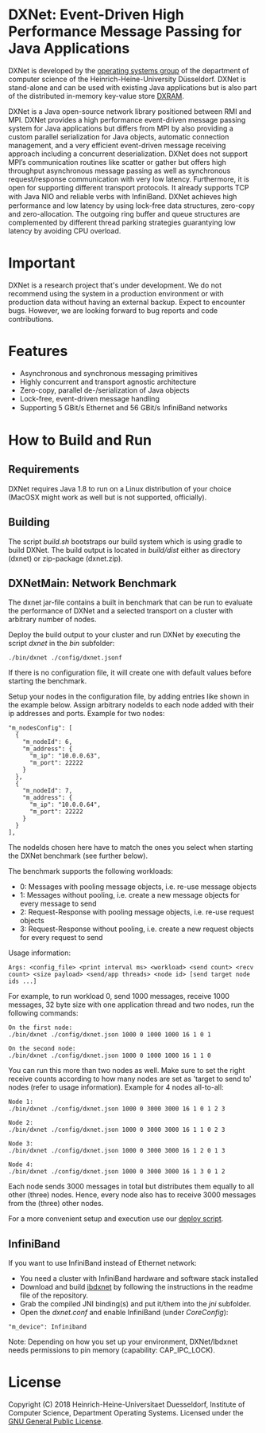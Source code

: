 # DXNet: Event-Driven High Performance Message Passing for Java Applications
DXNet is developed by the [operating systems group](http://www.cs.hhu.de/en/research-groups/operating-systems.html)
of the department of computer science of the Heinrich-Heine-University 
Düsseldorf. DXNet is stand-alone and can be used with existing Java applications
but is also part of the distributed in-memory key-value store [DXRAM](https://github.com/hhu-bsinfo/dxram).

DXNet is a Java open-source network library positioned between RMI and MPI.
DXNet provides a high performance event-driven message passing system for
Java applications but differs from MPI by also providing a custom parallel
serialization for Java objects, automatic connection management, and a very
efficient event-driven message receiving approach including a concurrent
deserialization. DXNet does not support MPI’s communication routines like
scatter or gather but offers high throughput asynchronous message passing
as well as synchronous request/response communication with very low latency.
Furthermore, it is open for supporting different transport protocols. It already
supports TCP with Java NIO and reliable verbs with InﬁniBand.
DXNet achieves high performance and low latency by using lock-free data
structures, zero-copy and zero-allocation. The outgoing ring buffer and queue
structures are complemented by different thread parking strategies guarantying
low latency by avoiding CPU overload.

# Important
DXNet is a research project that's under development. We do not 
recommend using the system in a production environment or with 
production data without having an external backup. Expect to encounter 
bugs. However, we are looking forward to bug reports and code 
contributions.

# Features
* Asynchronous and synchronous messaging primitives
* Highly concurrent and transport agnostic architecture
* Zero-copy, parallel de-/serialization of Java objects
* Lock-free, event-driven message handling
* Supporting 5 GBit/s Ethernet and 56 GBit/s InﬁniBand networks

# How to Build and Run
## Requirements
DXNet requires Java 1.8 to run on a Linux distribution of your choice
(MacOSX might work as well but is not supported, officially).

## Building
The script *build.sh* bootstraps our build system which is using gradle to build DXNet. The build output is located
in *build/dist* either as directory (dxnet) or zip-package (dxnet.zip).

## DXNetMain: Network Benchmark
The dxnet jar-file contains a built in benchmark that can be run to evaluate the performance of DXNet and a selected
transport on a cluster with arbitrary number of nodes.

Deploy the build output to your cluster and run DXNet by executing the script *dxnet* in the *bin* subfolder:
```
./bin/dxnet ./config/dxnet.jsonf
```

If there is no configuration file, it will create one with default values before starting the benchmark.

Setup your nodes in the configuration file, by adding entries like shown in the example below. Assign arbitrary nodeIds
to each node added with their ip addresses and ports. Example for two nodes:
```
"m_nodesConfig": [
  {
    "m_nodeId": 6,
    "m_address": {
      "m_ip": "10.0.0.63",
      "m_port": 22222
    }
  },
  {
    "m_nodeId": 7,
    "m_address": {
      "m_ip": "10.0.0.64",
      "m_port": 22222
    }
  }
],
```

The nodeIds chosen here have to match the ones you select when starting the DXNet benchmark (see further below).

The benchmark supports the following workloads:
* 0: Messages with pooling message objects, i.e. re-use message objects
* 1: Messages without pooling, i.e. create a new message objects for every message to send
* 2: Request-Response with pooling message objects, i.e. re-use request objects
* 3: Request-Response without pooling, i.e. create a new request objects for every request to send

Usage information:
```
Args: <config_file> <print interval ms> <workload> <send count> <recv count> <size payload> <send/app threads> <node id> [send target node ids ...]
```

For example, to run workload 0, send 1000 messages, receive 1000 messages, 32 byte size with one application thread and
two nodes, run the following commands:
```
On the first node:
./bin/dxnet ./config/dxnet.json 1000 0 1000 1000 16 1 0 1

On the second node:
./bin/dxnet ./config/dxnet.json 1000 0 1000 1000 16 1 1 0
```

You can run this more than two nodes as well. Make sure to set the right receive counts according to how many nodes
are set as 'target to send to' nodes (refer to usage information). Example for 4 nodes all-to-all:
```
Node 1:
./bin/dxnet ./config/dxnet.json 1000 0 3000 3000 16 1 0 1 2 3

Node 2:
./bin/dxnet ./config/dxnet.json 1000 0 3000 3000 16 1 1 0 2 3

Node 3:
./bin/dxnet ./config/dxnet.json 1000 0 3000 3000 16 1 2 0 1 3

Node 4:
./bin/dxnet ./config/dxnet.json 1000 0 3000 3000 16 1 3 0 1 2
```

Each node sends 3000 messages in total but distributes them equally to all other (three) nodes. Hence, every node
also has to receive 3000 messages from the (three) other nodes.

For a more convenient setup and execution use our [deploy script](https://github.com/hhu-bsinfo/cdepl).

## InfiniBand
If you want to use InfiniBand instead of Ethernet network:
* You need a cluster with InfiniBand hardware and software stack
installed
* Download and build [ibdxnet](https://github.com/hhu-bsinfo/ibdxnet) by following the instructions in the readme
file of the repository.
* Grab the compiled JNI binding(s) and put it/them into the *jni* subfolder.
* Open the *dxnet.conf* and enable InfiniBand
(under *CoreConfig*):
```
"m_device": Infiniband
```

Note: Depending on how you set up your environment, DXNet/Ibdxnet needs
permissions to pin memory (capability: CAP_IPC_LOCK).

# License

Copyright (C) 2018 Heinrich-Heine-Universitaet Duesseldorf,
Institute of Computer Science, Department Operating Systems. 
Licensed under the [GNU General Public License](LICENSE).

